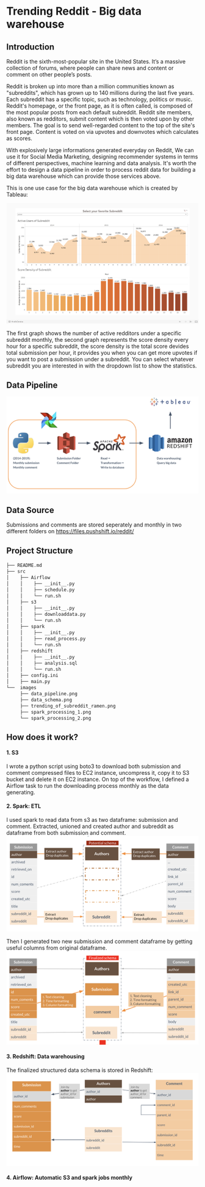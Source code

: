 # Trending Reddit - Big data warehouse 


## Introduction
Reddit is the sixth-most-popular site in the United States. It’s a massive collection of forums, where people can share news and content or comment on other people’s posts. 

Reddit is broken up into more than a million communities known as "subreddits", which has grown up to 140 millions during the last five years. Each subreddit has a specific topic, such as technology, politics or music. Reddit's homepage, or the front page, as it is often called, is composed of the most popular posts from each default subreddit. Reddit site members, also known as redditors, submit content which is then voted upon by other members. The goal is to send well-regarded content to the top of the site's front page. Content is voted on via upvotes and downvotes which calculates as scores.

With explosively large informations generated everyday on Reddit, We can use it for Social Media Marketing, designing recommender systems in terms of different perspectives, machine learning and data analysis. It's worth the effort to design a data pipeline in order to process reddit data for building a big data warehouse which can provide those services above.

This is one use case for the big data warehouse which is created by Tableau:

![Image description](images/trending_of_subreddit_ramen.png)

The first graph shows the number of active redditors under a specific subreddit monthly, the second graph represents the score density every hour for a specific subreddit, the score density is the total score devides total submission per hour, it provides you when you can get more upvotes if you want to post a submission under a subreddit. You can select whatever subreddit you are interested in with the dropdown list to show the statistics.


## Data Pipeline
![Image description](images/data_pipeline.png)


## Data Source
Submissions and comments are stored seperately and monthly in two different folders on https://files.pushshift.io/reddit/


## Project Structure
```
├── README.md
├── src
│    ├── Airflow
│    │    ├── __init__.py
│    │    ├── schedule.py
│    │    └── run.sh
│    ├── s3
│    │    ├── __init__.py   
│    │    ├── downloaddata.py
│    │    └── run.sh
│    ├── spark
│    │    ├── __init__.py   
│    │    ├── read_process.py
│    │    └── run.sh
│    ├── redshift
│    │    ├── __init__.py   
│    │    ├── analysis.sql
│    │    └── run.sh
│    ├── config.ini
│    ├── main.py
└──  images
     ├── data_pipeline.png
     ├── data_schema.png
     ├── trending_of_subreddit_ramen.png
     ├── spark_processing_1.png
     └── spark_processing_2.png
```

## How does it work?
#### 1. S3
I wrote a python script using boto3 to download both submission and comment compressed files to EC2 instance, uncompress it, copy it to S3 bucket and delete it on EC2 instance. On top of the workflow, I defined a Airflow task to run the downloading process monthly as the data generating.


#### 2. Spark: ETL
I used spark to read data from s3 as two dataframe: submission and comment. Extracted, unioned and created author and subreddit as dataframe from both submission and comment.
![Image description](images/spark_processing_1.png)

Then I generated two new submission and comment dataframe by getting useful columns from original dataframe.
![Image description](images/spark_processing_2.png)


#### 3. Redshift: Data warehousing
The finalized structured data schema is stored in Redshift:
![Image description](images/data_schema.png)

#### 4. Airflow: Automatic S3 and spark jobs monthly







